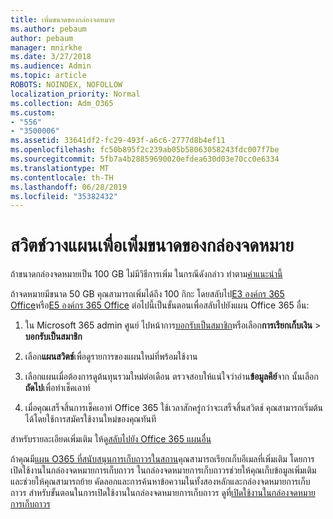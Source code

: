 ```yaml
---
title: เพิ่มขนาดของกล่องจดหมาย
ms.author: pebaum
author: pebaum
manager: mnirkhe
ms.date: 3/27/2018
ms.audience: Admin
ms.topic: article
ROBOTS: NOINDEX, NOFOLLOW
localization_priority: Normal
ms.collection: Adm_O365
ms.custom:
- "556"
- "3500006"
ms.assetid: 33641df2-fc29-493f-a6c6-2777d8b4ef11
ms.openlocfilehash: fc50b895f2c239ab05b58063058243fdc007f7be
ms.sourcegitcommit: 5fb7a4b28859690020efdea630d03e70cc0e6334
ms.translationtype: MT
ms.contentlocale: th-TH
ms.lasthandoff: 06/28/2019
ms.locfileid: "35382432"
---
```

# <a name="switch-plans-to-increase-mailbox-size"></a>สวิตช์วางแผนเพื่อเพิ่มขนาดของกล่องจดหมาย

ถ้าขนาดกล่องจดหมายเป็น 100 GB ไม่มีวิธีการเพิ่ม ในกรณีดังกล่าว ทำตาม[คำแนะนำนี้](https://support.office.com/client/e57572ff-0ba7-4782-ba5d-cdac3142ea71)
  
ถ้าจดหมายมีขนาด 50 GB คุณสามารถเพิ่มได้ถึง 100 กิกะ โดยสลับไป[E3 องค์กร 365 Office](https://products.office.com/business/office-365-enterprise-e3-business-software)หรือ[E5 องค์กร 365 Office](https://products.office.com/business/office-365-enterprise-e5-business-software) ต่อไปนี้เป็นขั้นตอนเพื่อสลับไปยังแผน Office 365 อื่น:
  
1. ใน Microsoft 365 admin ศูนย์ ไปหน้าการ[บอกรับเป็นสมาชิก](https://go.microsoft.com/fwlink/p/?linkid=842054)หรือเลือก**การเรียกเก็บเงิน** \> **บอกรับเป็นสมาชิก**

2. เลือก**แผนสวิตช์**เพื่อดูรายการของแผนใหม่ที่พร้อมใช้งาน

3. เลือกแผนเมื่อต้องการดูต้นทุนรวมใหม่ต่อเดือน ตรวจสอบให้แน่ใจว่าอ่าน**ข้อมูลคีย์**จาก นั้นเลือก**ถัดไป**เพื่อทำเช็คเอาท์

4. เมื่อคุณเสร็จสิ้นการเช็คเอาท์ Office 365 ใช้เวลาสักครู่กว่าจะเสร็จสิ้นสวิตช์ คุณสามารถเริ่มต้นได้โดยใช้การสมัครใช้งานใหม่ของคุณทันที

สำหรับรายละเอียดเพิ่มเติม ให้ดู[สลับไปยัง Office 365 แผนอื่น](https://support.office.com/article/73318661-8f33-478b-bcc7-fb8d69dbb22a)
  
ถ้าคุณมี[แผน O365 ที่สนับสนุนการเก็บถาวรในสถาน](https://docs.microsoft.com/office365/servicedescriptions/exchange-online-archiving-service-description/exchange-online-archiving-service-description)คุณสามารถเรียกเก็บอีเมลที่เพิ่มเติม โดยการเปิดใช้งานในกล่องจดหมายการเก็บถาวร  ในกล่องจดหมายการเก็บถาวรช่วยให้คุณเก็บข้อมูลเพิ่มเติม และช่วยให้คุณสามารถย้าย คัดลอกและการค้นหาข้อความในทั้งสองหลักและกล่องจดหมายการเก็บถาวร สำหรับขั้นตอนในการเปิดใช้งานในกล่องจดหมายการเก็บถาวร ดูที่[เปิดใช้งานในกล่องจดหมายการเก็บถาวร](https://docs.microsoft.com/office365/securitycompliance/enable-archive-mailboxes)
